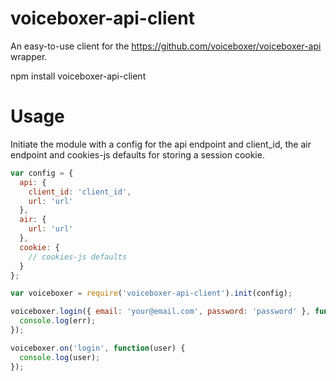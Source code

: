 # voiceboxer-api-client

An easy-to-use client for the https://github.com/voiceboxer/voiceboxer-api wrapper.

  npm install voiceboxer-api-client

# Usage

Initiate the module with a config for the api endpoint and client_id, the air endpoint and cookies-js defaults for storing a session cookie.

```javascript
var config = {
  api: {
    client_id: 'client_id',
    url: 'url'
  },
  air: {
    url: 'url'
  },
  cookie: {
    // cookies-js defaults
  }
};

var voiceboxer = require('voiceboxer-api-client').init(config);

voiceboxer.login({ email: 'your@email.com', password: 'password' }, function(err) {
  console.log(err);
});

voiceboxer.on('login', function(user) {
  console.log(user);
});
```
